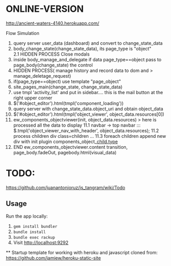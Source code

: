 ONLINE-VERSION
===========
http://ancient-waters-4140.herokuapp.com/


Flow Simulation  
1. query server user_data (dashboard)  and convert to change_state_data  
2. body_change_state(change_state_data), its page_type is "object"  
   2.1 HIDDEN PROCESS Close modals  
3. inside body_manage_and_delegate if data page_type==object  pass to page_body(change_state) the control 
4. HIDDEN PROCESS( manage history and record data to dom and > manage_deletage_request)
5. if(page_type==object) use template "page_object"
6. site_pages_main(change_state, change_state_data)
7. use tmpl 'activity_list' and put in sidebar.... this is the mail button at the right upper corner
8. $('#object_editor').html(tmpl('component_loading')) 
9. query server with change_state_data.object_uri and obtain object_data
10. $('#object_editor').html(tmpl('object_viewer', object_data.resources[0])
11. ew_components_objectviewer(init, object_data.resources)  > here is processed all the data to display
    11.1   navbar -> top navbar ::: $.tmpl('object_viewer_nav_with_header', object_data.resources);
    11.2 process children div class=children ... 
    11.3 foreach children append new div with init plugin components_object_[child.type](child)
12. END ew_components_objectviewer.content transition, page_body.fadeOut, pagebody.html(visual_data)



TODO:
====
https://github.com/juanantonioruz/js_tangram/wiki/Todo

Usage
-----

Run the app locally:

1. `gem install bundler`
2. `bundle install`
3. `bundle exec rackup`
4. Visit <http://localhost:9292>


** Startup template for working with heroku and javascript cloned from:   
https://github.com/jamiew/heroku-static-site 
